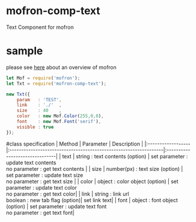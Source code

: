 # mofron-comp-text
Text Component for mofron

# sample
please see [here](https://github.com/simpart/mofron) about an overview of mofron

```javascript
let Mof = require('mofron');
let Txt = require('mofron-comp-text');

new Txt({
    param   : 'TEST',
    link    : './'  ,
    size    : 40    ,
    color   : new Mof.Color(255,0,0),
    font    : new Mof.Font('serif'),
    visible : true
});
```

#class specification
| Method          | Parameter                                                                    |    Description                  |
|:------------------|:-----------------------------------------------------------------|:-------------------------------|
| text                 | string : text contents (option)                                   | set parameter : update text contents<br>no parameter : get text contents |
| size                 | number(px) : text size (option)                                 | set parameter : update text size<br>no parameter : get text size |
| color              | object : color object (option)                                     | set parameter : update text color<br>no parameter : get text color|
| link            | string : link url<br>boolean : new tab flag (option)| set link text|
| font                 | object : font object (option)                                       | set parameter : update text  font<br>no parameter : get text font|
